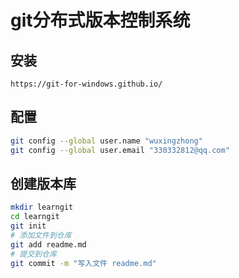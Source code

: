 # git分布式版本控制系统

## 安装 
```
https://git-for-windows.github.io/
```

## 配置
```bash
git config --global user.name "wuxingzhong"
git config --global user.email "330332812@qq.com"
```

## 创建版本库
```bash
mkdir learngit
cd learngit
git init
# 添加文件到仓库
git add readme.md
# 提交到仓库
git commit -m "写入文件 readme.md"
```